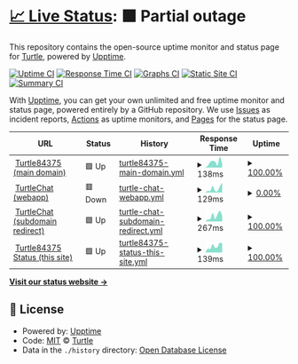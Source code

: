 # [📈 Live Status](https://status.turtle84375.tk): <!--live status--> **🟧 Partial outage**

This repository contains the open-source uptime monitor and status page for [Turtle](https://turtle84375.tk), powered by [Upptime](https://github.com/upptime/upptime).

[![Uptime CI](https://github.com/Turtle84375/status/workflows/Uptime%20CI/badge.svg)](https://github.com/Turtle84375/status/actions?query=workflow%3A%22Uptime+CI%22)
[![Response Time CI](https://github.com/Turtle84375/status/workflows/Response%20Time%20CI/badge.svg)](https://github.com/Turtle84375/status/actions?query=workflow%3A%22Response+Time+CI%22)
[![Graphs CI](https://github.com/Turtle84375/status/workflows/Graphs%20CI/badge.svg)](https://github.com/Turtle84375/status/actions?query=workflow%3A%22Graphs+CI%22)
[![Static Site CI](https://github.com/Turtle84375/status/workflows/Static%20Site%20CI/badge.svg)](https://github.com/Turtle84375/status/actions?query=workflow%3A%22Static+Site+CI%22)
[![Summary CI](https://github.com/Turtle84375/status/workflows/Summary%20CI/badge.svg)](https://github.com/Turtle84375/status/actions?query=workflow%3A%22Summary+CI%22)

With [Upptime](https://upptime.js.org), you can get your own unlimited and free uptime monitor and status page, powered entirely by a GitHub repository. We use [Issues](https://github.com/Turtle84375/status/issues) as incident reports, [Actions](https://github.com/Turtle84375/status/actions) as uptime monitors, and [Pages](https://status.turtle84375.tk) for the status page.

<!--start: status pages-->
<!-- This summary is generated by Upptime (https://github.com/upptime/upptime) -->
<!-- Do not edit this manually, your changes will be overwritten -->
<!-- prettier-ignore -->
| URL | Status | History | Response Time | Uptime |
| --- | ------ | ------- | ------------- | ------ |
| <img alt="" src="https://favicons.githubusercontent.com/turtle84375.me" height="13"> [Turtle84375 (main domain)](https://turtle84375.me) | 🟩 Up | [turtle84375-main-domain.yml](https://github.com/Turtle84375/status/commits/HEAD/history/turtle84375-main-domain.yml) | <details><summary><img alt="Response time graph" src="./graphs/turtle84375-main-domain/response-time-week.png" height="20"> 138ms</summary><br><a href="https://status.turtle84375.me/history/turtle84375-main-domain"><img alt="Response time 499" src="https://img.shields.io/endpoint?url=https%3A%2F%2Fraw.githubusercontent.com%2FTurtle84375%2Fstatus%2FHEAD%2Fapi%2Fturtle84375-main-domain%2Fresponse-time.json"></a><br><a href="https://status.turtle84375.me/history/turtle84375-main-domain"><img alt="24-hour response time 63" src="https://img.shields.io/endpoint?url=https%3A%2F%2Fraw.githubusercontent.com%2FTurtle84375%2Fstatus%2FHEAD%2Fapi%2Fturtle84375-main-domain%2Fresponse-time-day.json"></a><br><a href="https://status.turtle84375.me/history/turtle84375-main-domain"><img alt="7-day response time 138" src="https://img.shields.io/endpoint?url=https%3A%2F%2Fraw.githubusercontent.com%2FTurtle84375%2Fstatus%2FHEAD%2Fapi%2Fturtle84375-main-domain%2Fresponse-time-week.json"></a><br><a href="https://status.turtle84375.me/history/turtle84375-main-domain"><img alt="30-day response time 330" src="https://img.shields.io/endpoint?url=https%3A%2F%2Fraw.githubusercontent.com%2FTurtle84375%2Fstatus%2FHEAD%2Fapi%2Fturtle84375-main-domain%2Fresponse-time-month.json"></a><br><a href="https://status.turtle84375.me/history/turtle84375-main-domain"><img alt="1-year response time 499" src="https://img.shields.io/endpoint?url=https%3A%2F%2Fraw.githubusercontent.com%2FTurtle84375%2Fstatus%2FHEAD%2Fapi%2Fturtle84375-main-domain%2Fresponse-time-year.json"></a></details> | <details><summary><a href="https://status.turtle84375.me/history/turtle84375-main-domain">100.00%</a></summary><a href="https://status.turtle84375.me/history/turtle84375-main-domain"><img alt="All-time uptime 99.09%" src="https://img.shields.io/endpoint?url=https%3A%2F%2Fraw.githubusercontent.com%2FTurtle84375%2Fstatus%2FHEAD%2Fapi%2Fturtle84375-main-domain%2Fuptime.json"></a><br><a href="https://status.turtle84375.me/history/turtle84375-main-domain"><img alt="24-hour uptime 100.00%" src="https://img.shields.io/endpoint?url=https%3A%2F%2Fraw.githubusercontent.com%2FTurtle84375%2Fstatus%2FHEAD%2Fapi%2Fturtle84375-main-domain%2Fuptime-day.json"></a><br><a href="https://status.turtle84375.me/history/turtle84375-main-domain"><img alt="7-day uptime 100.00%" src="https://img.shields.io/endpoint?url=https%3A%2F%2Fraw.githubusercontent.com%2FTurtle84375%2Fstatus%2FHEAD%2Fapi%2Fturtle84375-main-domain%2Fuptime-week.json"></a><br><a href="https://status.turtle84375.me/history/turtle84375-main-domain"><img alt="30-day uptime 100.00%" src="https://img.shields.io/endpoint?url=https%3A%2F%2Fraw.githubusercontent.com%2FTurtle84375%2Fstatus%2FHEAD%2Fapi%2Fturtle84375-main-domain%2Fuptime-month.json"></a><br><a href="https://status.turtle84375.me/history/turtle84375-main-domain"><img alt="1-year uptime 99.09%" src="https://img.shields.io/endpoint?url=https%3A%2F%2Fraw.githubusercontent.com%2FTurtle84375%2Fstatus%2FHEAD%2Fapi%2Fturtle84375-main-domain%2Fuptime-year.json"></a></details>
| <img alt="" src="https://favicons.githubusercontent.com/turtlechat.herokuapp.com" height="13"> [TurtleChat (webapp)](https://turtlechat.herokuapp.com) | 🟥 Down | [turtle-chat-webapp.yml](https://github.com/Turtle84375/status/commits/HEAD/history/turtle-chat-webapp.yml) | <details><summary><img alt="Response time graph" src="./graphs/turtle-chat-webapp/response-time-week.png" height="20"> 129ms</summary><br><a href="https://status.turtle84375.me/history/turtle-chat-webapp"><img alt="Response time 255" src="https://img.shields.io/endpoint?url=https%3A%2F%2Fraw.githubusercontent.com%2FTurtle84375%2Fstatus%2FHEAD%2Fapi%2Fturtle-chat-webapp%2Fresponse-time.json"></a><br><a href="https://status.turtle84375.me/history/turtle-chat-webapp"><img alt="24-hour response time 74" src="https://img.shields.io/endpoint?url=https%3A%2F%2Fraw.githubusercontent.com%2FTurtle84375%2Fstatus%2FHEAD%2Fapi%2Fturtle-chat-webapp%2Fresponse-time-day.json"></a><br><a href="https://status.turtle84375.me/history/turtle-chat-webapp"><img alt="7-day response time 129" src="https://img.shields.io/endpoint?url=https%3A%2F%2Fraw.githubusercontent.com%2FTurtle84375%2Fstatus%2FHEAD%2Fapi%2Fturtle-chat-webapp%2Fresponse-time-week.json"></a><br><a href="https://status.turtle84375.me/history/turtle-chat-webapp"><img alt="30-day response time 149" src="https://img.shields.io/endpoint?url=https%3A%2F%2Fraw.githubusercontent.com%2FTurtle84375%2Fstatus%2FHEAD%2Fapi%2Fturtle-chat-webapp%2Fresponse-time-month.json"></a><br><a href="https://status.turtle84375.me/history/turtle-chat-webapp"><img alt="1-year response time 255" src="https://img.shields.io/endpoint?url=https%3A%2F%2Fraw.githubusercontent.com%2FTurtle84375%2Fstatus%2FHEAD%2Fapi%2Fturtle-chat-webapp%2Fresponse-time-year.json"></a></details> | <details><summary><a href="https://status.turtle84375.me/history/turtle-chat-webapp">0.00%</a></summary><a href="https://status.turtle84375.me/history/turtle-chat-webapp"><img alt="All-time uptime 59.37%" src="https://img.shields.io/endpoint?url=https%3A%2F%2Fraw.githubusercontent.com%2FTurtle84375%2Fstatus%2FHEAD%2Fapi%2Fturtle-chat-webapp%2Fuptime.json"></a><br><a href="https://status.turtle84375.me/history/turtle-chat-webapp"><img alt="24-hour uptime 0.00%" src="https://img.shields.io/endpoint?url=https%3A%2F%2Fraw.githubusercontent.com%2FTurtle84375%2Fstatus%2FHEAD%2Fapi%2Fturtle-chat-webapp%2Fuptime-day.json"></a><br><a href="https://status.turtle84375.me/history/turtle-chat-webapp"><img alt="7-day uptime 0.00%" src="https://img.shields.io/endpoint?url=https%3A%2F%2Fraw.githubusercontent.com%2FTurtle84375%2Fstatus%2FHEAD%2Fapi%2Fturtle-chat-webapp%2Fuptime-week.json"></a><br><a href="https://status.turtle84375.me/history/turtle-chat-webapp"><img alt="30-day uptime 25.08%" src="https://img.shields.io/endpoint?url=https%3A%2F%2Fraw.githubusercontent.com%2FTurtle84375%2Fstatus%2FHEAD%2Fapi%2Fturtle-chat-webapp%2Fuptime-month.json"></a><br><a href="https://status.turtle84375.me/history/turtle-chat-webapp"><img alt="1-year uptime 59.37%" src="https://img.shields.io/endpoint?url=https%3A%2F%2Fraw.githubusercontent.com%2FTurtle84375%2Fstatus%2FHEAD%2Fapi%2Fturtle-chat-webapp%2Fuptime-year.json"></a></details>
| <img alt="" src="https://favicons.githubusercontent.com/chat.turtle84375.tk" height="13"> [TurtleChat (subdomain redirect)](https://chat.turtle84375.tk) | 🟩 Up | [turtle-chat-subdomain-redirect.yml](https://github.com/Turtle84375/status/commits/HEAD/history/turtle-chat-subdomain-redirect.yml) | <details><summary><img alt="Response time graph" src="./graphs/turtle-chat-subdomain-redirect/response-time-week.png" height="20"> 267ms</summary><br><a href="https://status.turtle84375.me/history/turtle-chat-subdomain-redirect"><img alt="Response time 270" src="https://img.shields.io/endpoint?url=https%3A%2F%2Fraw.githubusercontent.com%2FTurtle84375%2Fstatus%2FHEAD%2Fapi%2Fturtle-chat-subdomain-redirect%2Fresponse-time.json"></a><br><a href="https://status.turtle84375.me/history/turtle-chat-subdomain-redirect"><img alt="24-hour response time 306" src="https://img.shields.io/endpoint?url=https%3A%2F%2Fraw.githubusercontent.com%2FTurtle84375%2Fstatus%2FHEAD%2Fapi%2Fturtle-chat-subdomain-redirect%2Fresponse-time-day.json"></a><br><a href="https://status.turtle84375.me/history/turtle-chat-subdomain-redirect"><img alt="7-day response time 267" src="https://img.shields.io/endpoint?url=https%3A%2F%2Fraw.githubusercontent.com%2FTurtle84375%2Fstatus%2FHEAD%2Fapi%2Fturtle-chat-subdomain-redirect%2Fresponse-time-week.json"></a><br><a href="https://status.turtle84375.me/history/turtle-chat-subdomain-redirect"><img alt="30-day response time 269" src="https://img.shields.io/endpoint?url=https%3A%2F%2Fraw.githubusercontent.com%2FTurtle84375%2Fstatus%2FHEAD%2Fapi%2Fturtle-chat-subdomain-redirect%2Fresponse-time-month.json"></a><br><a href="https://status.turtle84375.me/history/turtle-chat-subdomain-redirect"><img alt="1-year response time 270" src="https://img.shields.io/endpoint?url=https%3A%2F%2Fraw.githubusercontent.com%2FTurtle84375%2Fstatus%2FHEAD%2Fapi%2Fturtle-chat-subdomain-redirect%2Fresponse-time-year.json"></a></details> | <details><summary><a href="https://status.turtle84375.me/history/turtle-chat-subdomain-redirect">100.00%</a></summary><a href="https://status.turtle84375.me/history/turtle-chat-subdomain-redirect"><img alt="All-time uptime 100.00%" src="https://img.shields.io/endpoint?url=https%3A%2F%2Fraw.githubusercontent.com%2FTurtle84375%2Fstatus%2FHEAD%2Fapi%2Fturtle-chat-subdomain-redirect%2Fuptime.json"></a><br><a href="https://status.turtle84375.me/history/turtle-chat-subdomain-redirect"><img alt="24-hour uptime 100.00%" src="https://img.shields.io/endpoint?url=https%3A%2F%2Fraw.githubusercontent.com%2FTurtle84375%2Fstatus%2FHEAD%2Fapi%2Fturtle-chat-subdomain-redirect%2Fuptime-day.json"></a><br><a href="https://status.turtle84375.me/history/turtle-chat-subdomain-redirect"><img alt="7-day uptime 100.00%" src="https://img.shields.io/endpoint?url=https%3A%2F%2Fraw.githubusercontent.com%2FTurtle84375%2Fstatus%2FHEAD%2Fapi%2Fturtle-chat-subdomain-redirect%2Fuptime-week.json"></a><br><a href="https://status.turtle84375.me/history/turtle-chat-subdomain-redirect"><img alt="30-day uptime 100.00%" src="https://img.shields.io/endpoint?url=https%3A%2F%2Fraw.githubusercontent.com%2FTurtle84375%2Fstatus%2FHEAD%2Fapi%2Fturtle-chat-subdomain-redirect%2Fuptime-month.json"></a><br><a href="https://status.turtle84375.me/history/turtle-chat-subdomain-redirect"><img alt="1-year uptime 100.00%" src="https://img.shields.io/endpoint?url=https%3A%2F%2Fraw.githubusercontent.com%2FTurtle84375%2Fstatus%2FHEAD%2Fapi%2Fturtle-chat-subdomain-redirect%2Fuptime-year.json"></a></details>
| <img alt="" src="https://favicons.githubusercontent.com/status.turtle84375.me" height="13"> [Turtle84375 Status (this site)](https://status.turtle84375.me) | 🟩 Up | [turtle84375-status-this-site.yml](https://github.com/Turtle84375/status/commits/HEAD/history/turtle84375-status-this-site.yml) | <details><summary><img alt="Response time graph" src="./graphs/turtle84375-status-this-site/response-time-week.png" height="20"> 139ms</summary><br><a href="https://status.turtle84375.me/history/turtle84375-status-this-site"><img alt="Response time 253" src="https://img.shields.io/endpoint?url=https%3A%2F%2Fraw.githubusercontent.com%2FTurtle84375%2Fstatus%2FHEAD%2Fapi%2Fturtle84375-status-this-site%2Fresponse-time.json"></a><br><a href="https://status.turtle84375.me/history/turtle84375-status-this-site"><img alt="24-hour response time 89" src="https://img.shields.io/endpoint?url=https%3A%2F%2Fraw.githubusercontent.com%2FTurtle84375%2Fstatus%2FHEAD%2Fapi%2Fturtle84375-status-this-site%2Fresponse-time-day.json"></a><br><a href="https://status.turtle84375.me/history/turtle84375-status-this-site"><img alt="7-day response time 139" src="https://img.shields.io/endpoint?url=https%3A%2F%2Fraw.githubusercontent.com%2FTurtle84375%2Fstatus%2FHEAD%2Fapi%2Fturtle84375-status-this-site%2Fresponse-time-week.json"></a><br><a href="https://status.turtle84375.me/history/turtle84375-status-this-site"><img alt="30-day response time 161" src="https://img.shields.io/endpoint?url=https%3A%2F%2Fraw.githubusercontent.com%2FTurtle84375%2Fstatus%2FHEAD%2Fapi%2Fturtle84375-status-this-site%2Fresponse-time-month.json"></a><br><a href="https://status.turtle84375.me/history/turtle84375-status-this-site"><img alt="1-year response time 253" src="https://img.shields.io/endpoint?url=https%3A%2F%2Fraw.githubusercontent.com%2FTurtle84375%2Fstatus%2FHEAD%2Fapi%2Fturtle84375-status-this-site%2Fresponse-time-year.json"></a></details> | <details><summary><a href="https://status.turtle84375.me/history/turtle84375-status-this-site">100.00%</a></summary><a href="https://status.turtle84375.me/history/turtle84375-status-this-site"><img alt="All-time uptime 99.10%" src="https://img.shields.io/endpoint?url=https%3A%2F%2Fraw.githubusercontent.com%2FTurtle84375%2Fstatus%2FHEAD%2Fapi%2Fturtle84375-status-this-site%2Fuptime.json"></a><br><a href="https://status.turtle84375.me/history/turtle84375-status-this-site"><img alt="24-hour uptime 100.00%" src="https://img.shields.io/endpoint?url=https%3A%2F%2Fraw.githubusercontent.com%2FTurtle84375%2Fstatus%2FHEAD%2Fapi%2Fturtle84375-status-this-site%2Fuptime-day.json"></a><br><a href="https://status.turtle84375.me/history/turtle84375-status-this-site"><img alt="7-day uptime 100.00%" src="https://img.shields.io/endpoint?url=https%3A%2F%2Fraw.githubusercontent.com%2FTurtle84375%2Fstatus%2FHEAD%2Fapi%2Fturtle84375-status-this-site%2Fuptime-week.json"></a><br><a href="https://status.turtle84375.me/history/turtle84375-status-this-site"><img alt="30-day uptime 100.00%" src="https://img.shields.io/endpoint?url=https%3A%2F%2Fraw.githubusercontent.com%2FTurtle84375%2Fstatus%2FHEAD%2Fapi%2Fturtle84375-status-this-site%2Fuptime-month.json"></a><br><a href="https://status.turtle84375.me/history/turtle84375-status-this-site"><img alt="1-year uptime 99.10%" src="https://img.shields.io/endpoint?url=https%3A%2F%2Fraw.githubusercontent.com%2FTurtle84375%2Fstatus%2FHEAD%2Fapi%2Fturtle84375-status-this-site%2Fuptime-year.json"></a></details>

<!--end: status pages-->

[**Visit our status website →**](https://status.turtle84375.tk)

## 📄 License

- Powered by: [Upptime](https://github.com/upptime/upptime)
- Code: [MIT](./LICENSE) © [Turtle](https://turtle84375.tk)
- Data in the `./history` directory: [Open Database License](https://opendatacommons.org/licenses/odbl/1-0/)
